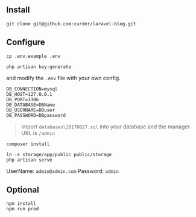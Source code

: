 ## Install

```
git clone git@github.com:curder/laravel-blog.git
```

## Configure
```
cp .env.example .env

php artisan key:generate
```
and modify the `.env` file with your own config.
```
DB_CONNECTION=mysql
DB_HOST=127.0.0.1
DB_PORT=3306
DB_DATABASE=DBName
DB_USERNAME=DBuser
DB_PASSWORD=DBpassword
```

> import `databases\20170827.sql` into your database 
> and the manager URL is `/admin`

```
composer install
```

```
ln -s storage/app/public public/storage
php artisan serve
```

UserName: `admin@admin.com`
Password: `admin`

## Optional

```
npm install
npm run prod
```
